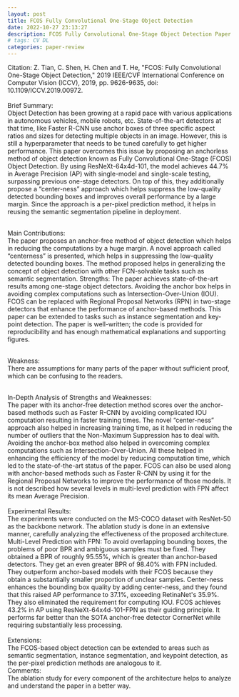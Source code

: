 ```yaml
---
layout: post
title: FCOS Fully Convolutional One-Stage Object Detection
date: 2022-10-27 23:13:27
description: FCOS Fully Convolutional One-Stage Object Detection Paper Review
# tags: CV DL
categories: paper-review
---
```


Citation: Z. Tian, C. Shen, H. Chen and T. He, "FCOS: Fully Convolutional One-Stage Object Detection," 2019 IEEE/CVF International Conference on Computer Vision (ICCV), 2019, pp. 9626-9635, doi: 10.1109/ICCV.2019.00972.<br /><br />
Brief Summary:<br />
Object Detection has been growing at a rapid pace with various applications in autonomous vehicles, mobile robots, etc. State-of-the-art detectors at that time, like Faster R-CNN use anchor boxes of three specific aspect ratios and sizes for detecting multiple objects in an image. However, this is still a hyperparameter that needs to be tuned carefully to get higher performance. This paper overcomes this issue by proposing an anchorless method of object detection known as Fully Convolutional One-Stage (FCOS) Object Detection. By using ResNeXt-64x4d-101, the model achieves 44.7% in Average Precision (AP) with single-model and single-scale testing, surpassing previous one-stage detectors. On top of this, they additionally propose a “center-ness” approach which helps suppress the low-quality detected bounding boxes and improves overall performance by a large margin. Since the approach is a per-pixel prediction method, it helps in reusing the semantic segmentation pipeline in deployment.<br /><br />

Main Contributions:<br />
The paper proposes an anchor-free method of object detection which helps in reducing the computations by a huge margin.
A novel approach called “centerness” is presented, which helps in suppressing the low-quality detected bounding boxes.
The method proposed helps in generalizing the concept of object detection with other FCN-solvable tasks such as semantic segmentation.
Strengths:
The paper achieves state-of-the-art results among one-stage object detectors.
Avoiding the anchor box helps in avoiding complex computations such as Intersection-Over-Union (IOU).
FCOS can be replaced with Regional Proposal Networks (RPN) in two-stage detectors that enhance the performance of anchor-based methods.
This paper can be extended to tasks such as instance segmentation and key-point detection.
The paper is well-written; the code is provided for reproducibility and has enough mathematical explanations and supporting figures.<br /><br />

Weakness:<br />
There are assumptions for many parts of the paper without sufficient proof, which can be confusing to the readers.<br /><br />

In-Depth Analysis of Strengths and Weaknesses:<br />
The paper with its anchor-free detection method scores over the anchor-based methods such as Faster R-CNN by avoiding complicated IOU computation resulting in faster training times. The novel “center-ness” approach also helped in increasing training time, as it helped in reducing the number of outliers that the Non-Maximum Suppression has to deal with. Avoiding the anchor-box method also helped in overcoming complex computations such as Intersection-Over-Union. All these helped in enhancing the efficiency of the model by reducing computation time, which led to the state-of-the-art status of the paper.
FCOS can also be used along with anchor-based methods such as Faster R-CNN by using it for the Regional Proposal Networks to improve the performance of those models.
It is not described how several levels in multi-level prediction with FPN affect its mean Average Precision.<br /><br />
Experimental Results:<br />
The experiments were conducted on the MS-COCO dataset with ResNet-50 as the backbone network. The ablation study is done in an extensive manner, carefully analyzing the effectiveness of the proposed architecture.  
Multi-Level Prediction with FPN: To avoid overlapping bounding boxes, the problems of poor BPR and ambiguous samples must be fixed. They obtained a BPR of roughly 95.55%, which is greater than anchor-based detectors. They get an even greater BPR of 98.40% with FPN included. They outperform anchor-based models with their FCOS because they obtain a substantially smaller proportion of unclear samples.
Center-ness enhances the bounding box quality by adding center-ness, and they found that this raised AP performance to 37.1%, exceeding RetinaNet's 35.9%. They also eliminated the requirement for computing IOU.
FCOS achieves 43.2% in AP using ResNeXt-64x4d-101-FPN as their guiding principle. It performs far better than the SOTA anchor-free detector CornerNet while requiring substantially less processing.<br /><br />
Extensions:<br />
The FCOS-based object detection can be extended to areas such as semantic segmentation, instance segmentation, and keypoint detection, as the per-pixel prediction methods are analogous to it.<br />
Comments:<br />
The ablation study for every component of the architecture helps to analyze and understand the paper in a better way.
